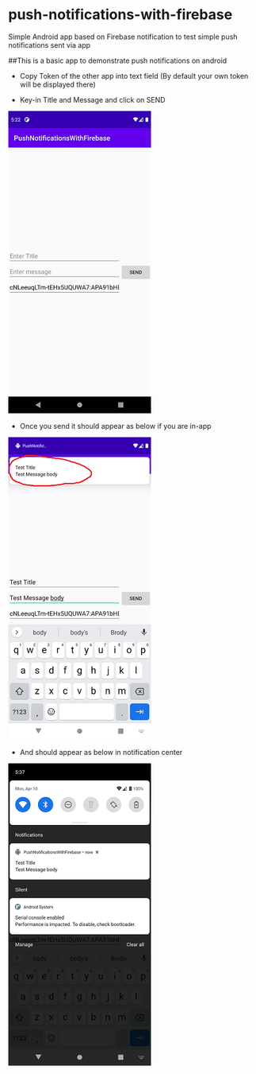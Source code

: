 # push-notifications-with-firebase
Simple Android app based on Firebase notification to test simple push notifications sent via app

##This is a basic app to demonstrate push notifications on android

* Copy Token of the other app into text field (By default your own token will be displayed there)

* Key-in Title and Message and click on SEND

![Enter Token](/README_resources/app_1.png "Enter Token")

* Once you send it should appear as below if you are in-app

![Enter Token](/README_resources/app_2.png "Enter Token")

* And should appear as below in notification center

![Enter Token](/README_resources/app_3.png "Enter Token")
